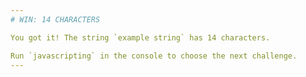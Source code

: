 ```yaml
---
# WIN: 14 CHARACTERS

You got it! The string `example string` has 14 characters.

Run `javascripting` in the console to choose the next challenge.
---
```

